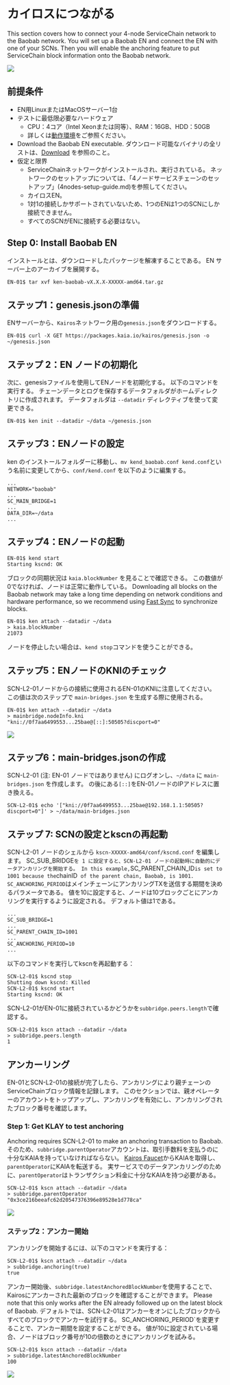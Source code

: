 # カイロスにつながる

This section covers how to connect your 4-node ServiceChain network to the Baobab network.
You will set up a Baobab EN and connect the EN with one of your SCNs. Then you will enable the anchoring feature to put ServiceChain block information onto the Baobab network.

![](/img/nodes/sc-en-scn-arch.png)

## 前提条件<a id="prerequisites"></a>

 - EN用LinuxまたはMacOSサーバー1台
 - テストに最低限必要なハードウェア
    - CPU：4コア（Intel Xeonまたは同等）、RAM：16GB、HDD：50GB
    - 詳しくは[動作環境](../system-requirements.md)をご参照ください。
 - Download the Baobab EN executable. ダウンロード可能なバイナリの全リストは、[Download](../../downloads/downloads.md) を参照のこと。
 - 仮定と限界
    - ServiceChainネットワークがインストールされ、実行されている。 ネットワークのセットアップについては、「4ノードサービスチェーンのセットアップ」(4nodes-setup-guide.md)を参照してください。
    - カイロスEN。
    - 1対1の接続しかサポートされていないため、1つのENは1つのSCNにしか接続できません。
    - すべてのSCNがENに接続する必要はない。

## Step 0: Install Baobab EN <a id="install-baobab-en"></a>

インストールとは、ダウンロードしたパッケージを解凍することである。 EN サーバー上のアーカイブを展開する。

```bash
EN-01$ tar xvf ken-baobab-vX.X.X-XXXXX-amd64.tar.gz
```

## ステップ1：genesis.jsonの準備<a id="step-1-preparing-genesis-json"></a>

ENサーバーから、`Kairos`ネットワーク用の`genesis.json`をダウンロードする。

```
EN-01$ curl -X GET https://packages.kaia.io/kairos/genesis.json -o ~/genesis.json
```

## ステップ 2：EN ノードの初期化<a id="step-2-en-node-initialization"></a>

次に、genesisファイルを使用してENノードを初期化する。 以下のコマンドを実行する。
チェーンデータとログを保存するデータフォルダがホームディレクトリに作成されます。
データフォルダは `--datadir` ディレクティブを使って変更できる。

```
EN-01$ ken init --datadir ~/data ~/genesis.json
```

## ステップ3：ENノードの設定<a id="step-3-configure-the-en-node"></a>

ken のインストールフォルダーに移動し、`mv kend_baobab.conf kend.conf`という名前に変更してから、`conf/kend.conf` を以下のように編集する。

```
...
NETWORK="baobab"
...
SC_MAIN_BRIDGE=1
...
DATA_DIR=~/data
...
```

## ステップ4：ENノードの起動<a id="step-4-start-the-en-node"></a>

```
EN-01$ kend start
Starting kscnd: OK
```

ブロックの同期状況は `kaia.blockNumber` を見ることで確認できる。 この数値が0でなければ、ノードは正常に動作している。 Downloading all blocks on the Baobab network may take a long time depending on network conditions and hardware performance, so we recommend using [Fast Sync](../../endpoint-node/install-endpoint-nodes.md#fast-sync-optional) to synchronize blocks.

```
EN-01$ ken attach --datadir ~/data
> kaia.blockNumber
21073
```

ノードを停止したい場合は、`kend stop`コマンドを使うことができる。

## ステップ5：ENノードのKNIのチェック<a id="step-5-check-kni-of-en-node"></a>

SCN-L2-01ノードからの接続に使用されるEN-01のKNIに注意してください。 この値は次のステップで `main-bridges.json` を生成する際に使用される。

```
EN-01$ ken attach --datadir ~/data
> mainbridge.nodeInfo.kni
"kni://0f7aa6499553...25bae@[::]:50505?discport=0"
```

![](/img/nodes/sc-en-scn-nodeInfo.png)

## ステップ6：main-bridges.jsonの作成<a id="step-6-create-main-bridges-json"></a>

SCN-L2-01 (注: EN-01 ノードではありません) にログオンし、`~/data` に `main-bridges.json` を作成します。 の後にある`[::]`をEN-01ノードのIPアドレスに置き換える。

```
SCN-L2-01$ echo '["kni://0f7aa6499553...25bae@192.168.1.1:50505?discport=0"]' > ~/data/main-bridges.json
```

## ステップ 7: SCNの設定とkscnの再起動<a id="step-7-configure-scn-then-restart-kscn"></a>

SCN-L2-01 ノードのシェルから `kscn-XXXXX-amd64/conf/kscnd.conf` を編集します。
SC_SUB_BRIDGE`を 1 に設定すると、SCN-L2-01 ノードの起動時に自動的にデータアンカリングを開始する。 In this example,`SC_PARENT_CHAIN_ID`is set to 1001 because the`chainID` of the parent chain, Baobab, is 1001.
SC_ANCHORING_PERIOD`はメインチェーンにアンカリングTXを送信する期間を決めるパラメータである。 値を10に設定すると、ノードは10ブロックごとにアンカリングを実行するように設定される。 デフォルト値は1である。

```
...
SC_SUB_BRIDGE=1
...
SC_PARENT_CHAIN_ID=1001
...
SC_ANCHORING_PERIOD=10
...
```

以下のコマンドを実行してkscnを再起動する：

```
SCN-L2-01$ kscnd stop
Shutting down kscnd: Killed
SCN-L2-01$ kscnd start
Starting kscnd: OK
```

SCN-L2-01がEN-01に接続されているかどうかを`subbridge.peers.length`で確認する。

```
SCN-L2-01$ kscn attach --datadir ~/data
> subbridge.peers.length
1
```

## アンカーリング <a id="anchoring"></a>

EN-01とSCN-L2-01の接続が完了したら、アンカリングにより親チェーンのServiceChainブロック情報を記録します。
このセクションでは、親オペレーターのアカウントをトップアップし、アンカリングを有効にし、アンカリングされたブロック番号を確認します。

### Step 1: Get KLAY to test anchoring <a id="step-1-get-klay-to-test-anchoring"></a>

Anchoring requires SCN-L2-01 to make an anchoring transaction to Baobab. そのため、`subbridge.parentOperator`アカウントは、取引手数料を支払うのに十分なKAIAを持っていなければならない。 [Kairos Faucet](https://faucet.kaia.io/)からKAIAを取得し、`parentOperator`にKAIAを転送する。 実サービスでのデータアンカリングのために、`parentOperator`はトランザクション料金に十分なKAIAを持つ必要がある。

```
SCN-L2-01$ kscn attach --datadir ~/data
> subbridge.parentOperator
"0x3ce216beeafc62d20547376396e89528e1d778ca"
```

![](/img/nodes/sc-en-scn-faucet.png)

### ステップ2：アンカー開始<a id="step-2-start-anchoring"></a>

アンカリングを開始するには、以下のコマンドを実行する：

```
SCN-L2-01$ kscn attach --datadir ~/data
> subbridge.anchoring(true)
true
```

アンカー開始後、`subbridge.latestAnchoredBlockNumber`を使用することで、Kairosにアンカーされた最新のブロックを確認することができます。 Please note that this only works after the EN already followed up on the latest block of Baobab. デフォルトでは、SCN-L2-01はアンカーをオンにしたブロックからすべてのブロックでアンカーを試行する。 SC_ANCHORING_PERIOD\`を変更することで、アンカー期間を設定することができる。 値が10に設定されている場合、ノードはブロック番号が10の倍数のときにアンカリングを試みる。

```
SCN-L2-01$ kscn attach --datadir ~/data
> subbridge.latestAnchoredBlockNumber
100
```

![](/img/nodes/sc-en-scn-anchoring.png)
